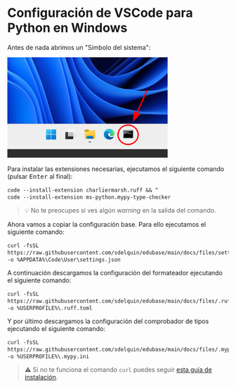 # Configuración de VSCode para Python en Windows

Antes de nada abrimos un "Símbolo del sistema":

![Símbolo del sistema](images/vscode-python-win/01-open-msdos.png)

Para instalar las extensiones necesarias, ejecutamos el siguiente comando (pulsar <kbd>Enter</kbd> al final):

```console
code --install-extension charliermarsh.ruff && ^
code --install-extension ms-python.mypy-type-checker
```

> 💡 No te preocupes si ves algún _warning_ en la salida del comando.

Ahora vamos a copiar la configuración base. Para ello ejecutamos el siguiente comando:

```console
curl -fsSL https://raw.githubusercontent.com/sdelquin/edubase/main/docs/files/settings.json -o %APPDATA%\Code\User\settings.json
```

A continuación descargamos la configuración del formateador ejecutando el siguiente comando:

```console
curl -fsSL https://raw.githubusercontent.com/sdelquin/edubase/main/docs/files/.ruff.toml -o %USERPROFILE%\.ruff.toml
```

Y por último descargamos la configuración del comprobador de tipos ejecutando el siguiente comando:

```console
curl -fsSL https://raw.githubusercontent.com/sdelquin/edubase/main/docs/files/.mypy.ini -o %USERPROFILE%\.mypy.ini
```

> ⚠️ Si no te funciona el comando `curl` puedes seguir [esta guía de instalación](https://help.clouding.io/hc/en-us/articles/7813911710748-Install-CURL-on-Windows).
